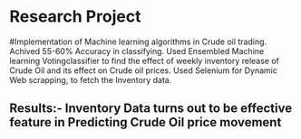 # Research Project 
#Implementation of Machine learning algorithms in Crude oil trading.
Achived 55-60% Accuracy in classifying.
Used Ensembled Machine learning Votingclassifier to find the effect of weekly inventory release of Crude Oil and its effect on Crude oil prices.
Used Selenium for Dynamic Web scrapping, to fetch the Inventory data.
## Results:- Inventory Data turns out to be effective feature in Predicting Crude Oil price movement



